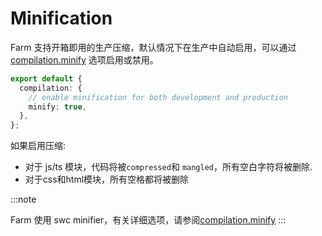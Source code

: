 # Minification

Farm 支持开箱即用的生产压缩，默认情况下在生产中自动启用，可以通过[compilation.minify](/zh/docs/config/compilation-options#minify) 选项启用或禁用。

```ts title="farm.config.ts"
export default {
  compilation: {
    // enable minification for both development and production
    minify: true,
  },
};
```

如果启用压缩:

- 对于 js/ts 模块，代码将被`compressed`和 `mangled`，所有空白字符将被删除.
- 对于css和html模块，所有空格都将被删除

:::note

Farm 使用 swc minifier，有关详细选项，请参阅[compilation.minify](/zh/docs/config/compilation-options#minify)
:::
